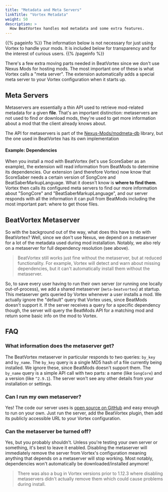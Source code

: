 ```yaml
---
title: "Metadata and Meta Servers"
linkTitle: "Vortex Metadata"
weight: 50
description: >
  How BeatVortex handles mod metadata and some extra features.
---
```


{{% pageinfo %}}
The information below is not necessary for just using Vortex to handle your mods. It is included below for transparency and for the interest of curious users.
{{% /pageinfo %}}

There's a few extra moving parts needed in BeatVortex since we don't use Nexus Mods for hosting mods. The most important one of these is what Vortex calls a "meta server". The extension automatically adds a special meta server to your Vortex configuration when it starts up.

## Meta Servers

Metaservers are essentially a thin API used to retrieve mod-related metadata for a given **file**. That's an important distinction: metaservers are not used to find *or* download mods, they're used to get more information about a mod that the client already knows about.

The API for metaservers is part of the [Nexus-Mods/modmeta-db](https://github.com/Nexus-Mods/modmeta-db) library, but the one used in BeatVortex has its own implementation

#### Example: Dependencies

When you install a mod with BeatVortex (let's use ScoreSaber as an example), the extension will read information from BeatMods to determine its dependencies. Our extension (and therefore Vortex) now know that ScoreSaber needs a certain version of SongCore and BeatSaberMarkupLanguage.  What it doesn't know is **where to find them**. Vortex then calls its configured meta servers to find our more information about "SongCore" and "BeatSaberMarkupLanguage", and our server responds with all the information it can pull from BeatMods including the most important part: where to get those files.

## BeatVortex Metaserver

So with the background out of the way, what does this have to do with BeatVortex? Well, since we don't use Nexus, we depend on a metaserver for a lot of the metadata used during mod installation. Notably, we also rely on a metaserver for full dependency resolution (see above).

> BeatVortex still works just fine without the metaserver, but at reduced functionality. For example, Vortex will detect and warn about missing dependencies, but it can't automatically install them without the metaserver.

So, to save every user having to run their own server (or running one locally out-of-process), we add a shared metaserver (`meta-beatvortex`) at startup. This metaserver gets queried by Vortex whenever a user installs a mod. We actually ignore the "default" query that Vortex uses, since BeatMods doesn't support it. If the server receives a query for a specific dependency though, the server will query the BeatMods API for a matching mod and return some basic info on the mod to Vortex.

## FAQ

### What information does the metaserver get?

The BeatVortex metaserver in particular responds to two queries: `by_key` and `by_name`. The `by_key` query is a single MD5 hash of a file currently being installed. We ignore these, since BeatMods doesn't support them. The `by_name` query is a simple API call with two parts: a name (like `SongCore`) and a version (like `^2.9.1`). The server won't see any other details from your installation or settings.

### Can I run my own metaserver?

Yes! The code our server uses is [open source on GitHub](https://github.com/agc93/modmeta-relay) and easy enough to run on your own. Just run the server, add the BeatVortex plugin, then add its publicly accessible URL to your Vortex configuration.

### Can the metaserver be turned off?

Yes, but you probably shouldn't. Unless you're testing your own server or something, it's best to leave it enabled. Disabling the metaserver will immediately remove the server from Vortex's configuration meaning anything that depends on a metaserver will stop working. Most notably, dependencies won't automatically be downloaded/installed anymore!

> There was also a bug in Vortex versions prior to 1.12.3 where disabling metaservers didn't actually remove them which could cause problems during install.
